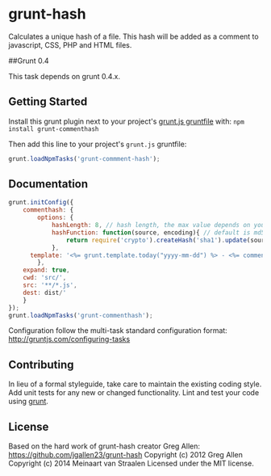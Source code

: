 # grunt-hash

Calculates a unique hash of a file. This hash will be added as a comment to javascript, CSS, PHP and HTML files.

##Grunt 0.4

This task depends on grunt 0.4.x. 

## Getting Started
Install this grunt plugin next to your project's [grunt.js gruntfile][getting_started] with: `npm install grunt-commenthash`

Then add this line to your project's `grunt.js` gruntfile:

```javascript
grunt.loadNpmTasks('grunt-commment-hash');
```

[grunt]: http://gruntjs.com/
[getting_started]: https://github.com/gruntjs/grunt/blob/master/docs/getting_started.md

## Documentation

```javascript
grunt.initConfig({
	commenthash: {
		options: {
			hashLength: 8, // hash length, the max value depends on your hash function
			hashFunction: function(source, encoding){ // default is md5
				return require('crypto').createHash('sha1').update(source, encoding).digest('hex');
			},
      template: '<%= grunt.template.today("yyyy-mm-dd") %> - <%= commenthash.value %>' // Template for comment text, do not include comment wrapper as this is extension specific
		},
    expand: true,
    cwd: 'src/',
    src: '**/*.js',
    dest: dist/'
	}
});
grunt.loadNpmTasks('grunt-commenthash');
```

Configuration follow the multi-task standard configuration format: http://gruntjs.com/configuring-tasks


## Contributing
In lieu of a formal styleguide, take care to maintain the existing coding style. Add unit tests for any new or changed functionality. Lint and test your code using [grunt][grunt].

## License
Based on the hard work of grunt-hash creator Greg Allen: https://github.com/jgallen23/grunt-hash
Copyright (c) 2012 Greg Allen  
Copyright (c) 2014 Meinaart van Straalen
Licensed under the MIT license.

